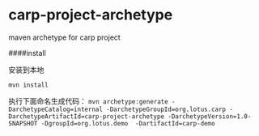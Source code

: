 # carp-project-archetype
maven archetype for carp project


####install

安装到本地

`mvn install` 

执行下面命名生成代码：
`mvn archetype:generate -DarchetypeCatalog=internal -DarchetypeGroupId=org.lotus.carp -DarchetypeArtifactId=carp-project-archetype -DarchetypeVersion=1.0-SNAPSHOT -DgroupId=org.lotus.demo  -DartifactId=carp-demo`
